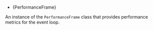 <!-- YAML
added: v8.5.0
-->

* {PerformanceFrame}

An instance of the `PerformanceFrame` class that provides performance metrics
for the event loop.

